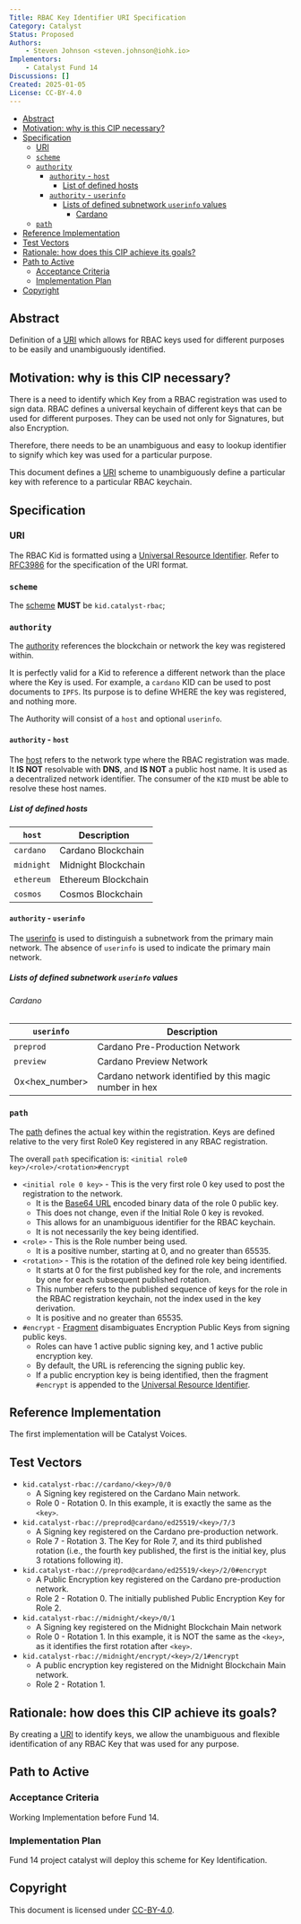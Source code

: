 ```yaml
---
Title: RBAC Key Identifier URI Specification
Category: Catalyst
Status: Proposed
Authors:
    - Steven Johnson <steven.johnson@iohk.io>
Implementors:
    - Catalyst Fund 14
Discussions: []
Created: 2025-01-05
License: CC-BY-4.0
---
```


* [Abstract](#abstract)
* [Motivation: why is this CIP necessary?](#motivation-why-is-this-cip-necessary)
* [Specification](#specification)
  * [URI](#uri)
  * [`scheme`](#scheme)
  * [`authority`](#authority)
    * [`authority` - `host`](#authority---host)
      * [List of defined hosts](#list-of-defined-hosts)
    * [`authority` - `userinfo`](#authority---userinfo)
      * [Lists of defined subnetwork `userinfo` values](#lists-of-defined-subnetwork-userinfo-values)
        * [Cardano](#cardano)
  * [`path`](#path)
* [Reference Implementation](#reference-implementation)
* [Test Vectors](#test-vectors)
* [Rationale: how does this CIP achieve its goals?](#rationale-how-does-this-cip-achieve-its-goals)
* [Path to Active](#path-to-active)
  * [Acceptance Criteria](#acceptance-criteria)
  * [Implementation Plan](#implementation-plan)
* [Copyright](#copyright)

## Abstract

Definition of a [URI] which allows for RBAC keys used for different purposes to be easily and
unambiguously identified.

## Motivation: why is this CIP necessary?

There is a need to identify which Key from a RBAC registration was used to sign data.
RBAC defines a universal keychain of different keys that can be used for different purposes.
They can be used not only for Signatures, but also Encryption.

Therefore, there needs to be an unambiguous and easy to lookup identifier to signify which key was
used for a particular purpose.

This document defines a [URI] scheme to unambiguously define a particular key with reference to a
particular RBAC keychain.

## Specification

### URI

The RBAC Kid is formatted using a [Universal Resource Identifier].
Refer to [RFC3986] for the specification of the URI format.

### `scheme`

The [scheme](https://datatracker.ietf.org/doc/html/rfc3986#section-3.1) **MUST** be `kid.catalyst-rbac`;

### `authority`

The [authority](https://datatracker.ietf.org/doc/html/rfc3986#section-3.2) references the blockchain or network
the key was registered within.

It is perfectly valid for a Kid to reference a different network than the place where the Key is used.
For example, a `cardano` KID can be used to post documents to `IPFS`.
Its purpose is to define WHERE the key was registered, and nothing more.

The Authority will consist of a `host` and optional `userinfo`.

#### `authority` - `host`

The [host](https://datatracker.ietf.org/doc/html/rfc3986#section-3.2.2)
refers to the network type where the RBAC registration was made.
It **IS NOT** resolvable with **DNS**, and **IS NOT** a public host name.
It is used as a decentralized network identifier.
The consumer of the `KID` must be able to resolve these host names.

##### List of defined hosts

| `host` | Description |
| --- | --- |
| `cardano` | Cardano Blockchain |
| `midnight` | Midnight Blockchain |
| `ethereum` | Ethereum Blockchain |
| `cosmos` | Cosmos Blockchain |

#### `authority` - `userinfo`

The [userinfo](https://datatracker.ietf.org/doc/html/rfc3986#section-3.2.1)
is used to distinguish a subnetwork from the primary main network.
The absence of `userinfo` is used to indicate the primary main network.

##### Lists of defined subnetwork `userinfo` values

###### Cardano

| `userinfo` | Description |
| --- | --- |
| `preprod` | Cardano Pre-Production Network |
| `preview` | Cardano Preview Network |
| 0x<hex_number>  | Cardano network identified by this magic number in hex |

### `path`

The [path](https://datatracker.ietf.org/doc/html/rfc3986#section-3.3) defines the actual key within the registration.
Keys are defined relative to the very first Role0 Key registered in any RBAC registration.

The overall `path` specification is: `<initial role0 key>/<role>/<rotation>#encrypt`

* `<initial role 0 key>` - This is the very first role 0 key used to post the registration to the network.
  * It is the [Base64 URL] encoded binary data of the role 0 public key.
  * This does not change, even if the Initial Role 0 key is revoked.
  * This allows for an unambiguous identifier for the RBAC keychain.
  * It is not necessarily the key being identified.
* `<role>` - This is the Role number being used.
  * It is a positive number, starting at 0, and no greater than 65535.
* `<rotation>` - This is the rotation of the defined role key being identified.
  * It starts at 0 for the first published key for the role, and increments by one for each subsequent published rotation.
  * This number refers to the published sequence of keys for the role in the RBAC registration keychain,
  not the index used in the key derivation.
  * It is positive and no greater than 65535.
* `#encrypt` - [Fragment](https://datatracker.ietf.org/doc/html/rfc3986#section-3.5)
  disambiguates Encryption Public Keys from signing public keys.
  * Roles can have 1 active public signing key, and 1 active public encryption key.
  * By default, the URL is referencing the signing public key.
  * If a public encryption key is being identified, then the fragment `#encrypt` is appended to the [Universal Resource Identifier].

## Reference Implementation

The first implementation will be Catalyst Voices.

## Test Vectors

* `kid.catalyst-rbac://cardano/<key>/0/0`
  * A Signing key registered on the Cardano Main network.
  * Role 0 - Rotation 0.
  In this example, it is exactly the same as the `<key>`.
* `kid.catalyst-rbac://preprod@cardano/ed25519/<key>/7/3`
  * A Signing key registered on the Cardano pre-production network.
  * Role 7 - Rotation 3.
  The Key for Role 7, and its third published rotation
  (i.e., the fourth key published, the first is the initial key, plus 3 rotations following it).
* `kid.catalyst-rbac://preprod@cardano/ed25519/<key>/2/0#encrypt`
  * A Public Encryption key registered on the Cardano pre-production network.
  * Role 2 - Rotation 0.
  The initially published Public Encryption Key for Role 2.
* `kid.catalyst-rbac://midnight/<key>/0/1`
  * A Signing key registered on the Midnight Blockchain Main network
  * Role 0 - Rotation 1.
  In this example, it is NOT the same as the `<key>`, as it identifies the first rotation after `<key>`.
* `kid.catalyst-rbac://midnight/encrypt/<key>/2/1#encrypt`
  * A public encryption key registered on the Midnight Blockchain Main network.
  * Role 2 - Rotation 1.

## Rationale: how does this CIP achieve its goals?

By creating a [URI] to identify keys,
we allow the unambiguous and flexible identification of any RBAC Key that was used for any purpose.

## Path to Active

### Acceptance Criteria

Working Implementation before Fund 14.

### Implementation Plan

Fund 14 project catalyst will deploy this scheme for Key Identification.

## Copyright

This document is licensed under [CC-BY-4.0](https://creativecommons.org/licenses/by/4.0/legalcode).

[URI]: https://datatracker.ietf.org/doc/html/rfc3986
[Universal Resource Identifier]: https://datatracker.ietf.org/doc/html/rfc3986
[RFC3986]: https://datatracker.ietf.org/doc/html/rfc3986
[Base64 URL]: https://datatracker.ietf.org/doc/html/rfc4648#section-5
